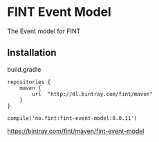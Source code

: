 # FINT Event Model
The Event model for FINT

## Installation

build.gradle

```
repositories {
    maven {
        url  "http://dl.bintray.com/fint/maven"
    }
}

compile('no.fint:fint-event-model:0.0.11')
```

https://bintray.com/fint/maven/fint-event-model
